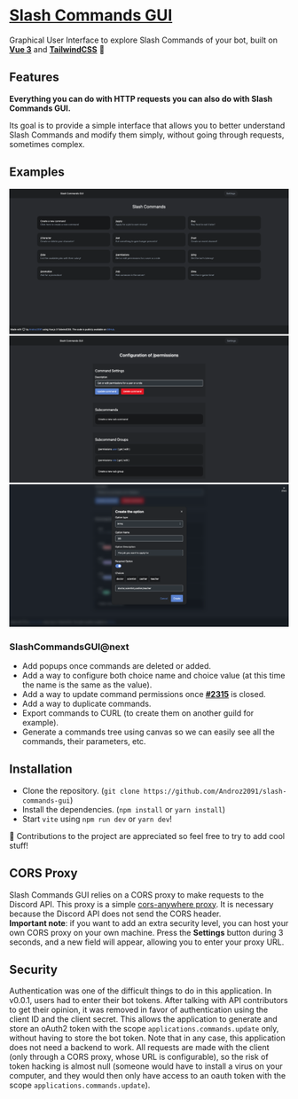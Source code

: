 # [Slash Commands GUI](https://slash-commands-gui.netlify.app)

Graphical User Interface to explore Slash Commands of your bot, built on **[Vue 3](https://v3.vuejs.org/)** and **[TailwindCSS](https://tailwindcss.com/)** 🚀

## Features

**Everything you can do with HTTP requests you can also do with Slash Commands GUI.**  

Its goal is to provide a simple interface that allows you to better understand Slash Commands and modify them simply, without going through requests, sometimes complex. 

## Examples

![Home](./examples/example-home.png)
![Command](./examples/example-command.png)
![Option](./examples/example-option-create.png)

### SlashCommandsGUI@next

* Add popups once commands are deleted or added.
* Add a way to configure both choice name and choice value (at this time the name is the same as the value).
* Add a way to update command permissions once **[#2315](https://github.com/discord/discord-api-docs/issues/2315#issuecomment-761131184)** is closed.
* Add a way to duplicate commands.
* Export commands to CURL (to create them on another guild for example).
* Generate a commands tree using canvas so we can easily see all the commands, their parameters, etc.

## Installation

* Clone the repository. (`git clone https://github.com/Androz2091/slash-commands-gui`)
* Install the dependencies. (`npm install` or `yarn install`)
* Start `vite` using `npm run dev` or `yarn dev`!

👋 Contributions to the project are appreciated so feel free to try to add cool stuff!

## CORS Proxy

Slash Commands GUI relies on a CORS proxy to make requests to the Discord API. This proxy is a simple [cors-anywhere proxy](https://github.com/Androz2091/androz2091-cors-anywhere). It is necessary because the Discord API does not send the CORS header.  
**Important note**: if you want to add an extra security level, you can host your own CORS proxy on your own machine. Press the **Settings** button during 3 seconds, and a new field will appear, allowing you to enter your proxy URL.

## Security

Authentication was one of the difficult things to do in this application. In v0.0.1, users had to enter their bot tokens. After talking with API contributors to get their opinion, it was removed in favor of authentication using the client ID and the client secret. This allows the application to generate and store an oAuth2 token with the scope `applications.commands.update` only, without having to store the bot token. Note that in any case, this application does not need a backend to work. All requests are made with the client (only through a CORS proxy, whose URL is configurable), so the risk of token hacking is almost null (someone would have to install a virus on your computer, and they would then only have access to an oauth token with the scope `applications.commands.update`).
